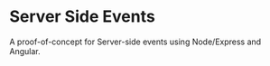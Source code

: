 Server Side Events
====================
A proof-of-concept for Server-side events using Node/Express and Angular.
